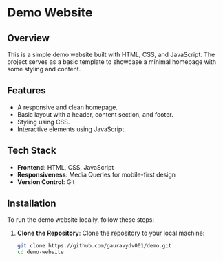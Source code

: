 # Demo Website

## Overview
This is a simple demo website built with HTML, CSS, and JavaScript. The project serves as a basic template to showcase a minimal homepage with some styling and content.

## Features
- A responsive and clean homepage.
- Basic layout with a header, content section, and footer.
- Styling using CSS.
- Interactive elements using JavaScript.

## Tech Stack
- **Frontend**: HTML, CSS, JavaScript
- **Responsiveness**: Media Queries for mobile-first design
- **Version Control**: Git

## Installation

To run the demo website locally, follow these steps:

1. **Clone the Repository**:
   Clone the repository to your local machine:
   ```bash
   git clone https://github.com/gauravydv001/demo.git
   cd demo-website
   ```
   
